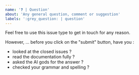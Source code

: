 ```yaml
---
name: '❓ | Question'
about: 'Any general question, comment or suggestion'
labels: ':grey_question: | question'
---
```


Feel free to use this issue type to get in touch for any reason.

However, ... before you click on the "submit" button, have you :

-   looked at the closed issues ?
-   read the documentation fully ?
-   asked the AI gods for the answer ?
-   checked your grammar and spelling ?
